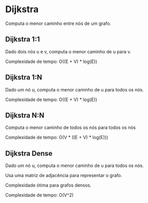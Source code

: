 # Dijkstra

Computa o menor caminho entre nós de um grafo.

## Dijkstra 1:1

Dado dois nós u e v, computa o menor caminho de u para v.

Complexidade de tempo: O((E + V) * log(E))

## Dijkstra 1:N

Dado um nó u, computa o menor caminho de u para todos os nós.

Complexidade de tempo: O((E + V) * log(E))

## Dijkstra N:N

Computa o menor caminho de todos os nós para todos os nós

Complexidade de tempo: O(V * ((E + V) * log(E)))

## Dijkstra Dense

Dado um nó u, computa o menor caminho de u para todos os nós.

Usa uma matriz de adjacência para representar o grafo.

Complexidade ótima para grafos densos.

Complexidade de tempo: O(V^2)

